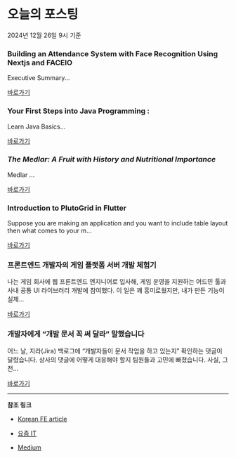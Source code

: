 # 오늘의 포스팅 
2024년 12월 26일 9시 기준 

### Building an Attendance System with Face Recognition Using Nextjs and FACEIO 

 Executive Summary... 

 [바로가기](https://medium.com/m/signin?actionUrl=https%3A%2F%2Fmedium.com%2F_%2Fbookmark%2Fp%2Fd0dad93e0fd4&operation=register&redirect=https%3A%2F%2Fmedium.com%2F%40vshall%2Fbuilding-an-attendance-system-with-face-recognition-using-nextjs-and-faceio-d0dad93e0fd4&source=---recommended_stories---react---0-84----------------bookmark_preview----6aaedb31_c68a_4f19_ad2b_0197a4fa3b33-------) 

### Your First Steps into Java Programming : 

 Learn Java Basics... 

 [바로가기](https://medium.com/m/signin?actionUrl=https%3A%2F%2Fmedium.com%2F_%2Fbookmark%2Fp%2F7dd865d47c77&operation=register&redirect=https%3A%2F%2Fmedium.com%2F%40HARI__VJ%2Fyour-first-steps-into-java-programming-7dd865d47c77&source=---recommended_stories---javascript---0-84----------------bookmark_preview----e0d7f941_d0dd_45e0_bd84_746425e14918-------) 

### _The Medlar: A Fruit with History and Nutritional Importance_ 

 Medlar ... 

 [바로가기](https://medium.com/m/signin?actionUrl=https%3A%2F%2Fmedium.com%2F_%2Fbookmark%2Fp%2F407f4de95292&operation=register&redirect=https%3A%2F%2Fmedium.com%2F%40ansarking8040%2Fthe-medlar-a-fruit-with-history-and-nutritional-importance-407f4de95292&source=---recommended_stories---typescript---0-84----------------bookmark_preview----bc14a41b_7c01_4df1_95a0_110e717ef011-------) 

### Introduction to PlutoGrid in Flutter 

 Suppose you are making an application and you want to include table layout then what comes to your m... 

 [바로가기](https://medium.com/m/signin?actionUrl=https%3A%2F%2Fmedium.com%2F_%2Fbookmark%2Fp%2F864e7b92fe44&operation=register&redirect=https%3A%2F%2Fcodestax.medium.com%2Fintroduction-to-plutogrid-in-flutter-864e7b92fe44&source=---recommended_stories---frontend---0-84----------------bookmark_preview----9c11ee3a_ec7b_4fd1_b3a7_d7ef53972e6e-------) 

### 프론트엔드 개발자의 게임 플랫폼 서버 개발 체험기 

 나는 게임 회사에 웹 프론트엔드 엔지니어로 입사해, 게임 운영을 지원하는 어드민 툴과 사내 공통 UI 라이브러리 개발에 참여했다. 이 일은 꽤 흥미로웠지만, 내가 만든 기능이 실제... 

 [바로가기](https://yozm.wishket.com/magazine/detail/2905/) 

### 개발자에게 “개발 문서 꼭 써 달라” 말했습니다 

 어느 날, 지라(Jira) 백로그에 “개발자들이 문서 작업을 하고 있는지” 확인하는 댓글이 달렸습니다. 상사의 댓글에 어떻게 대응해야 할지 팀원들과 고민에 빠졌습니다. 사실, 그전... 

 [바로가기](https://yozm.wishket.com/magazine/detail/2903/) 

---

**참조 링크**

- [Korean FE article](https://kofearticle.substack.com) 

- [요즘 IT](https://yozm.wishket.com/magazine) 

- [Medium](https://medium.com) 

